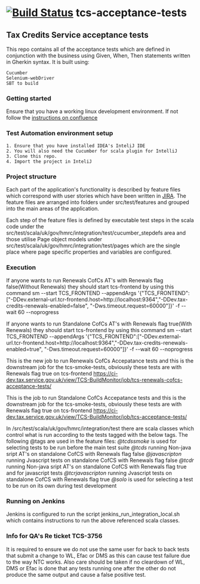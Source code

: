 [![Build Status](https://ci-dev.tax.service.gov.uk/buildStatus/icon?job=tcs-acceptance-tests)](https://ci-dev.tax.service.gov.uk/job/tcs-acceptance-tests/)
tcs-acceptance-tests
====================

Tax Credits Service acceptance tests
------------------------------------

This repo contains all of the acceptance tests which are defined in conjunction with the business using Given, When, 
Then statements written in Gherkin syntax. 
It is built using:

    Cucumber
    Selenium-webDriver
    SBT to build
    
### Getting started

Ensure that you have a working linux development environment. If not follow the [instructions on confluence](https://confluence.tools.tax.service.gov.uk/display/TAXS/Linux+environment+setup)

### Test Automation environment setup

    1. Ensure that you have installed IDEA's InteliJ IDE 
    2. You will also need the Cucumber for scala plugin for IntelliJ
    3. Clone this repo.
    4. Import the project in InteliJ

### Project structure
Each part of the application's functionality is described by feature files which correspond with user stories which 
have been written in [JIRA](https://jira.tools.tax.service.gov.uk/secure/RapidBoard.jspa?rapidView=208&view=planning). 
The feature files are arranged into folders under src/test/features and grouped into the main areas of the application.
 
Each step of the feature files is defined by executable test steps in the scala code under the 
src/test/scala/uk/gov/hmrc/integration/test/cucumber_stepdefs area and those utilise Page object models under
src/test/scala/uk/gov/hmrc/integration/test/pages which are the single place where page specific properties and 
variables are configured.

### Execution
If anyone wants to run Renewals CofCs AT's with Renewals flag false(Without Renewals) they should start tcs-frontend by using this command sm --start TCS_FRONTEND --appendArgs '{"TCS_FRONTEND":["-DDev.external-url.tcr-frontend.host=http://localhost:9364","-DDev.tax-credits-renewals-enabled=false", "-Dws.timeout.request=60000"]}' -f --wait 60 --noprogress 

If anyone wants to run Standalone CofCs AT's with Renewals flag true(With Renewals) they should start tcs-frontend by using this command sm --start TCS_FRONTEND --appendArgs '{"TCS_FRONTEND":["-DDev.external-url.tcr-frontend.host=http://localhost:9364","-DDev.tax-credits-renewals-enabled=true", "-Dws.timeout.request=60000"]}' -f --wait 60 --noprogress

This is the new job to run Renewals CofCs Accepatance tests and this is the downstream job for the tcs-smoke-tests, obviously these tests are with Renewals flag true on tcs-frontend https://ci-dev.tax.service.gov.uk/view/TCS-BuildMonitor/job/tcs-renewals-cofcs-acceptance-tests/

This is the job to run Standalone CofCs Accepatance tests and this is the downstream job for the tcs-smoke-tests, obviously these tests are with Renewals flag true on tcs-frontend https://ci-dev.tax.service.gov.uk/view/TCS-BuildMonitor/job/tcs-acceptance-tests/

In /src/test/scala/uk/gov/hmrc/integration/test there are scala classes which control what is run according to the tests 
tagged with the below tags.
The following @tags are used in the feature files:
*@tcdssmoke* is used for selecting tests to be run before the main test suite
*@tcds* running Non-java sript AT's on standalone CofCS with Renewals flag false 
*@javascripton* running Jvascript tests on standalone CofCS with Renewals flag false 
*@tcdr* running Non-java sript AT's on standalone CofCS with Renewals flag true and for javascript tests  *@tcrjavascripton* running Jvascript tests on standalone CofCS with Renewals flag true
*@solo* is used for selecting a test to be run on its own during test development  
 
### Running on Jenkins
Jenkins is configured to run the script jenkins_run_integration_local.sh which contains instructions to run the above 
referenced scala classes.

### Info for QA's Re ticket TCS-3756
It is required to ensure we do not use the same user for back to back tests that submit a change to WL, Efac or DMS as this can cause test failure due to the way NTC works.
Also care should be taken if no cleardown of WL, DMS or Efac is done that any tests running one after the other do not produce the same output and cause a false positive test.
